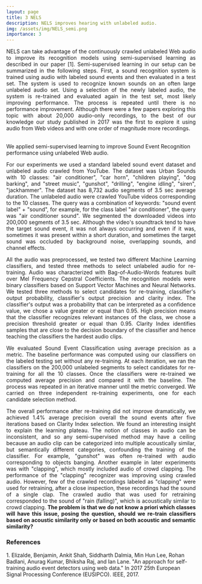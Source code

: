 ```yaml
---
layout: page
title: 3 NELS
description: NELS improves hearing with unlabeled audio.
img: /assets/img/NELS_semi.png
importance: 3
---
```


<p align="justify">NELS can take advantage of the continuously crawled unlabeled Web audio to improve its recognition models using semi-supervised learning as described in our paper [1]. Semi-supervised learning in our setup can be summarized in the following steps. First, a sound recognition system is trained using audio with labeled sound events and then evaluated in a test set. The system is used to recognize known sounds on an often large unlabeled audio set. Using a selection of the newly labeled audio, the system is re-trained and evaluated again in the test set, most likely improving performance. The process is repeated until there is no performance improvement. Although there were a few papers exploring this topic with about 20,000 audio-only recordings, to the best of our knowledge our study published in 2017 was the first to explore it using audio from Web videos and with one order of magnitude more recordings.</p>
<br>

<div class="row">
    <div class="col-sm mt-3 mt-md-0">
        <img class="img-fluid rounded z-depth-1" src="{{ '/assets/img/NELS_semi.png' | relative_url }}" alt="" title="example image"/>
    </div>
</div>
<div class="caption">
    We applied semi-supervised learning to improve Sound Event Recognition performance using unlabeled Web audio.
</div>

<p align="justify">For our experiments we used a standard labeled sound event dataset and unlabeled audio crawled from YouTube. The dataset was Urban Sounds with 10 classes: "air conditioner", "car horn", "children playing", "dog barking", and "street music", "gunshot", "drilling", "engine idling", "siren", "jackhammer". The dataset has 8,732 audio segments of 3.5 sec average duration. The unlabeled audio were crawled YouTube videos corresponding to the 10 classes. The query was a combination of keywords: "sound event label" + "sound", for example, for the class label "air conditioner", the query was "air conditioner sound". We segmented the downloaded videos into 200,000 segments of 3.5 sec. Although the video's soundtrack tend to have the target sound event, it was not always occurring and even if it was, sometimes it was present within a short duration, and sometimes the target sound was occluded by background noise, overlapping sounds, and channel effects.</p>

<p align="justify"> All the audio was preprocessed, we tested two different Machine Learning classifiers, and tested three methods to select unlabeled audio for re-training. Audio was characterized with Bag-of-Audio-Words features built over Mel Frequency Cepstral Coefficients. The recognition models were binary classifiers based on Support Vector Machines and Neural Networks. We tested three methods to select candidates for re-training, classifier's output probability, classifier's output precision and clarity index. The classifier's output was a probability that can be interpreted as a confidence value, we chose a value greater or equal than 0.95. High precision means that the classifier recognizes relevant instances of the class, we chose a precision threshold greater or equal than 0.95. Clarity Index identifies samples that are close to the decision boundary of the classifier and hence teaching the classifiers the hardest audio clips. </p>

<p align="justify">We evaluated Sound Event Classification using average precision as a metric. The baseline performance was computed using our classifiers on the labeled testing set without any re-training. At each iteration, we ran the classifiers on the 200,000 unlabeled segments to select candidates for re-training for all the 10 classes. Once the classifiers were re-trained we computed average precision and compared it with the baseline. The process was repeated in an iterative manner until the metric converged. We carried on three independent re-training experiments, one for each candidate selection method.</p>

<p align="justify">The overall performance after re-training did not improve dramatically, we achieved 1.4% average precision overall the sound events after five iterations based on Clarity Index selection. We found an interesting insight to explain the learning plateau. The notion of classes in audio can be inconsistent, and so any semi-supervised method may have a ceiling because an audio clip can be categorized into multiple acoustically similar, but semantically different categories, confounding the training of the classifier. For example, "gunshot" was often re-trained with audio corresponding to objects banging. Another example in later experiments was with "clapping", which mostly included audio of crowd clapping. The performance of the "clapping" recognizer was improving using crawled audio. However, few of the crawled recordings labeled as "clapping" were used for retraining, after a close inspection, these recordings had the sound of a single clap. The crawled audio that was used for retraining corresponded to the sound of "rain (falling)", which is acoustically similar to crowd clapping. <b>The problem is that we do not know a priori which classes will have this issue, posing the question, should we re-train classifiers based on acoustic similarity only or based on both acoustic and semantic similarity?</b>
</p>

<h3>References</h3>
1. Elizalde, Benjamin, Ankit Shah, Siddharth Dalmia, Min Hun Lee, Rohan Badlani, Anurag Kumar, Bhiksha Raj, and Ian Lane. "An approach for self-training audio event detectors using web data." In 2017 25th European Signal Processing Conference (EUSIPCO). IEEE, 2017.



<!--
<div class="row">
    <div class="col-sm mt-3 mt-md-0">
        <img class="img-fluid rounded z-depth-1" src="{{ '/assets/img/1.jpg' | relative_url }}" alt="" title="example image"/>
    </div>
    <div class="col-sm mt-3 mt-md-0">
        <img class="img-fluid rounded z-depth-1" src="{{ '/assets/img/3.jpg' | relative_url }}" alt="" title="example image"/>
    </div>
    <div class="col-sm mt-3 mt-md-0">
        <img class="img-fluid rounded z-depth-1" src="{{ '/assets/img/5.jpg' | relative_url }}" alt="" title="example image"/>
    </div>
</div>
<div class="caption">
    Caption photos easily. On the left, a road goes through a tunnel. Middle, leaves artistically fall in a hipster photoshoot. Right, in another hipster photoshoot, a lumberjack grasps a handful of pine needles.
</div>
<div class="row">
    <div class="col-sm mt-3 mt-md-0">
        <img class="img-fluid rounded z-depth-1" src="{{ '/assets/img/5.jpg' | relative_url }}" alt="" title="example image"/>
    </div>
</div>
<div class="caption">
    This image can also have a caption. It's like magic.
</div>

You can also put regular text between your rows of images.
Say you wanted to write a little bit about your project before you posted the rest of the images.
You describe how you toiled, sweated, *bled* for your project, and then... you reveal it's glory in the next row of images.


<div class="row justify-content-sm-center">
    <div class="col-sm-8 mt-3 mt-md-0">
        <img class="img-fluid rounded z-depth-1" src="{{ '/assets/img/6.jpg' | relative_url }}" alt="" title="example image"/>
    </div>
    <div class="col-sm-4 mt-3 mt-md-0">
        <img class="img-fluid rounded z-depth-1" src="{{ '/assets/img/11.jpg' | relative_url }}" alt="" title="example image"/>
    </div>
</div>
<div class="caption">
    You can also have artistically styled 2/3 + 1/3 images, like these.
</div>


The code is simple.
Just wrap your images with `<div class="col-sm">` and place them inside `<div class="row">` (read more about the <a href="https://getbootstrap.com/docs/4.4/layout/grid/" target="_blank">Bootstrap Grid</a> system).
To make images responsive, add `img-fluid` class to each; for rounded corners and shadows use `rounded` and `z-depth-1` classes.
Here's the code for the last row of images above:

```html
<div class="row justify-content-sm-center">
    <div class="col-sm-8 mt-3 mt-md-0">
        <img class="img-fluid rounded z-depth-1" src="{{ '/assets/img/6.jpg' | relative_url }}" alt="" title="example image"/>
    </div>
    <div class="col-sm-4 mt-3 mt-md-0">
        <img class="img-fluid rounded z-depth-1" src="{{ '/assets/img/11.jpg' | relative_url }}" alt="" title="example image"/>
    </div>
</div>
```
-->
